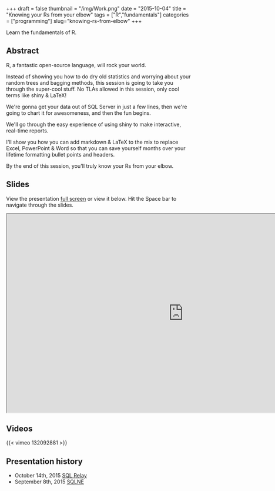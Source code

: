 +++
draft = false
thumbnail = "/img/Work.png"
date = "2015-10-04"
title = "Knowing your Rs from your elbow"
tags = ["R","fundamentals"]
categories = ["programming"]
slug="knowing-rs-from-elbow"
+++

Learn the fundamentals of R.

## Abstract
R, a fantastic open-source language, will rock your world. 

Instead of showing you how to do dry old statistics and worrying about your random trees and bagging methods, this session is going to take you through the super-cool stuff. No TLAs allowed in this session, only cool terms like shiny & LaTeX! 

We're gonna get your data out of SQL Server in just a few lines, then we're going to chart it for awesomeness, and then the fun begins. 

We'll go through the easy experience of using shiny to make interactive, real-time reports. 

I'll show you how you can add markdown & LaTeX to the mix to replace Excel, PowerPoint & Word so that you can save yourself months over your lifetime formatting bullet points and headers. 

By the end of this session, you'll truly know your Rs from your elbow.

## Slides
View the presentation [full screen](http://stephlocke.info/Rtraining/KnowingYourRsFromYourElbow.html) or view it below. Hit the Space bar to navigate through the slides.

<iframe src="http://stephlocke.info/Rtraining/KnowingYourRsFromYourElbow.html" width="960" height="540"></iframe>


## Videos
{{< vimeo 132092881 >}}

## Presentation history
- October 14th, 2015 [SQL Relay](https://app.attendee.events/SQLRelay2015Cardiff/E/Agenda/AgendaSession/267)
- September 8th, 2015 [SQLNE](http://sqlne.pass.org/?EventID=3788)
